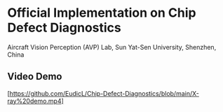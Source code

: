# Official Implementation on Chip Defect Diagnostics

Aircraft Vision Perception (AVP) Lab, Sun Yat-Sen University, Shenzhen, China


## Video Demo

[https://github.com/EudicL/Chip-Defect-Diagnostics/blob/main/X-ray%20demo.mp4]
